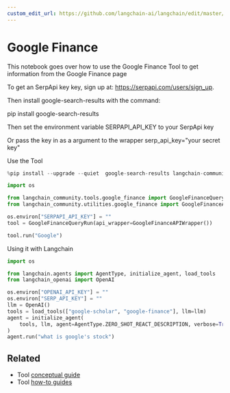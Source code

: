 ```yaml
---
custom_edit_url: https://github.com/langchain-ai/langchain/edit/master/docs/docs/integrations/tools/google_finance.ipynb
---
```

# Google Finance

This notebook goes over how to use the Google Finance Tool to get information from the Google Finance page

To get an SerpApi key key, sign up at: https://serpapi.com/users/sign_up.

Then install google-search-results with the command: 

pip install google-search-results

Then set the environment variable SERPAPI_API_KEY to your SerpApi key

Or pass the key in as a argument to the wrapper serp_api_key="your secret key"

Use the Tool


```python
%pip install --upgrade --quiet  google-search-results langchain-community
```


```python
import os

from langchain_community.tools.google_finance import GoogleFinanceQueryRun
from langchain_community.utilities.google_finance import GoogleFinanceAPIWrapper

os.environ["SERPAPI_API_KEY"] = ""
tool = GoogleFinanceQueryRun(api_wrapper=GoogleFinanceAPIWrapper())
```


```python
tool.run("Google")
```

Using it with Langchain


```python
import os

from langchain.agents import AgentType, initialize_agent, load_tools
from langchain_openai import OpenAI

os.environ["OPENAI_API_KEY"] = ""
os.environ["SERP_API_KEY"] = ""
llm = OpenAI()
tools = load_tools(["google-scholar", "google-finance"], llm=llm)
agent = initialize_agent(
    tools, llm, agent=AgentType.ZERO_SHOT_REACT_DESCRIPTION, verbose=True
)
agent.run("what is google's stock")
```


## Related

- Tool [conceptual guide](/docs/concepts/#tools)
- Tool [how-to guides](/docs/how_to/#tools)
